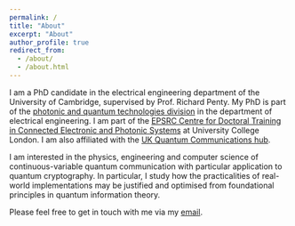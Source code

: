 ```yaml
---
permalink: /
title: "About"
excerpt: "About"
author_profile: true
redirect_from: 
  - /about/
  - /about.html
---
```


I am a PhD candidate in the electrical engineering department of the University of Cambridge, supervised by Prof. Richard Penty. My PhD is part of the [photonic and quantum technologies division](https://ee.eng.cam.ac.uk/index.php/photonic-and-quantum-technologies/) in the department of electrical engineering. I am part of the [EPSRC Centre for Doctoral Training in Connected Electronic and Photonic Systems](https://www.ceps-cdt.org/) at University College London. I am also affiliated with the [UK Quantum Communications hub](https://www.quantumcommshub.net/).

I am interested in the physics, engineering and computer science of continuous-variable quantum communication with particular application to quantum cryptography. In particular, I study how the practicalities of real-world implementations may be justified and optimised from foundational principles in quantum information theory.

Please feel free to get in touch with me via my [email](mailto:aa2301@cam.ac.uk).